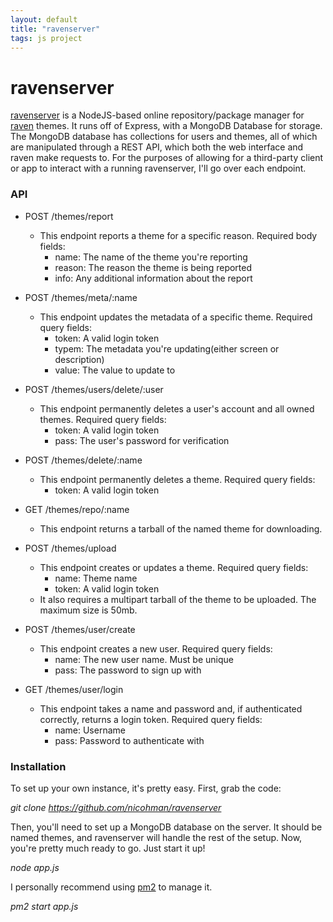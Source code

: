 ```yaml
---
layout: default
title: "ravenserver"
tags: js project
---
```


# ravenserver

[ravenserver](https://github.com/nicohman/ravenserver) is a NodeJS-based online repository/package manager for [raven](https://github.com/nicohman/raven) themes. It runs off of Express, with a MongoDB Database for storage. The MongoDB database has collections for users and themes, all of which are manipulated through a REST API, which both the web interface and raven make requests to. For the purposes of allowing for a third-party client or app to interact with a running ravenserver, I'll go over each endpoint.

### API

- POST /themes/report
	- This endpoint reports a theme for a specific reason. Required body fields:
		- name: The name of the theme you're reporting
		- reason: The reason the theme is being reported
		- info: Any additional information about the report

- POST /themes/meta/:name
	- This endpoint updates the metadata of a specific theme. Required query fields:
		- token: A valid login token
		- typem: The metadata you're updating(either screen or description)
		- value: The value to update to

- POST /themes/users/delete/:user
	- This endpoint permanently deletes a user's account and all owned themes. Required query fields:
		- token: A valid login token
		- pass: The user's password for verification

- POST /themes/delete/:name
	- This endpoint permanently deletes a theme. Required query fields:
		- token: A valid login token

- GET /themes/repo/:name
	- This endpoint returns a tarball of the named theme for downloading.

- POST /themes/upload
	- This endpoint creates or updates a theme. Required query fields:
		- name: Theme name
		- token: A valid login token
	- It also requires a multipart tarball of the theme to be uploaded. The maximum size is 50mb.

- POST /themes/user/create
	- This endpoint creates a new user. Required query fields:
		- name: The new user name. Must be unique
		- pass: The password to sign up with

- GET /themes/user/login
	- This endpoint takes a name and password and, if authenticated correctly, returns a login token. Required query fields:
		- name: Username
		- pass: Password to authenticate with

### Installation

To set up your own instance, it's pretty easy. First, grab the code:

*git clone https://github.com/nicohman/ravenserver*

Then, you'll need to set up a MongoDB database on the server. It should be named themes, and ravenserver will handle the rest of the setup. Now, you're pretty much ready to go. Just start it up!

*node app.js*

I personally recommend using [pm2](https://github.com/Unitech/pm2) to manage it.

*pm2 start app.js*
